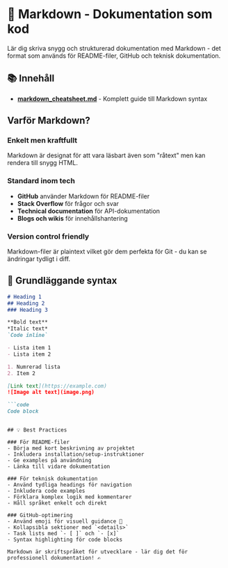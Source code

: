 # 📝 Markdown - Dokumentation som kod

Lär dig skriva snygg och strukturerad dokumentation med Markdown - det format som används för README-filer, GitHub och teknisk dokumentation.

## 📚 Innehåll

- **[markdown_cheatsheet.md](markdown_cheatsheet.md)** - Komplett guide till Markdown syntax

## Varför Markdown?

### Enkelt men kraftfullt
Markdown är designat för att vara läsbart även som "råtext" men kan rendera till snygg HTML.

### Standard inom tech
- **GitHub** använder Markdown för README-filer
- **Stack Overflow** för frågor och svar
- **Technical documentation** för API-dokumentation
- **Blogs och wikis** för innehållshantering

### Version control friendly
Markdown-filer är plaintext vilket gör dem perfekta för Git - du kan se ändringar tydligt i diff.

## 🎯 Grundläggande syntax

```markdown
# Heading 1
## Heading 2  
### Heading 3

**Bold text**
*Italic text*
`Code inline`

- Lista item 1
- Lista item 2

1. Numrerad lista
2. Item 2

[Link text](https://example.com)
![Image alt text](image.png)

```code
Code block
```
```

## 💡 Best Practices

### För README-filer
- Börja med kort beskrivning av projektet
- Inkludera installation/setup-instruktioner
- Ge examples på användning
- Länka till vidare dokumentation

### För teknisk dokumentation
- Använd tydliga headings för navigation
- Inkludera code examples
- Förklara komplex logik med kommentarer
- Håll språket enkelt och direkt

### GitHub-optimering
- Använd emoji för visuell guidance 🚀
- Kollapsibla sektioner med `<details>`
- Task lists med `- [ ]` och `- [x]`
- Syntax highlighting för code blocks

Markdown är skriftspråket för utvecklare - lär dig det för professionell dokumentation! ✍️